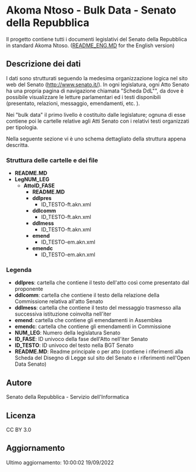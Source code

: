 # Akoma Ntoso - Bulk Data - Senato della Repubblica #

Il progetto contiene tutti i documenti legislativi del Senato della Repubblica in standard Akoma Ntoso.
([README_ENG.MD](README_ENG.MD) for the English version)

## Descrizione dei dati ##

I dati sono strutturati seguendo la medesima organizzazione logica nel sito web del Senato (http://www.senato.it/). In ogni legislatura, ogni Atto Senato ha una propria pagina di navigazione chiamata "Scheda DdL"", da dove è possibile visualizzare le letture parlamentari ed i testi disponibili (presentato, relazioni, messaggio, emendamenti, etc. ). 

Nei "bulk data" il primo livello è costituito dalle legislature; ognuna di esse contiene poi le cartelle relative agli Atti Senato con i relativi testi organizzati per tipologia.

Nella seguente sezione vi è uno schema dettagliato della struttura appena descritta.

### Struttura delle cartelle e dei file ###

* **README.MD**
* **LegNUM_LEG**
    * **AttoID_FASE**
        * **README.MD**    
        *   **ddlpres**
            * ID_TESTO-ft.akn.xml
        *   **ddlcomm**
            * ID_TESTO-ft.akn.xml
        *   **ddlmess**
            * ID_TESTO-ft.akn.xml
        *   **emend**
            * ID_TESTO-em.akn.xml
        *   **emendc**
            * ID_TESTO-em.akn.xml
    

### Legenda ###

* **ddlpres**:    cartella che contiene il testo dell'atto così come presentato dal proponente  
* **ddlcomm**:    cartella che contiene il testo della relazione della Commissione relativa all'atto Senato  
* **ddlmess**:    cartella che contiene il testo del messaggio trasmesso alla successiva istituzione coinvolta nell'iter  
* **emend**:      cartella che contiene gli emendamenti in Assemblea  
* **emendc**:     cartella che contiene gli emendamenti in Commissione  
* **NUM_LEG**:    Numero della legislatura Senato  
* **ID_FASE**:    ID univoco della fase dell'Atto nell'iter Senato  
* **ID_TESTO**:   ID univoco del testo nella BGT Senato
* **README.MD**:  Readme principale o per atto (contiene i riferimenti alla Scheda del Disegno di Legge sul sito del Senato e i riferimenti nell'Open Data Senato)

## Autore ##

Senato della Repubblica - Servizio dell'Informatica

## Licenza ##

CC BY 3.0

## Aggiornamento ##

Ultimo aggiornamento: 10:00:02 19/09/2022